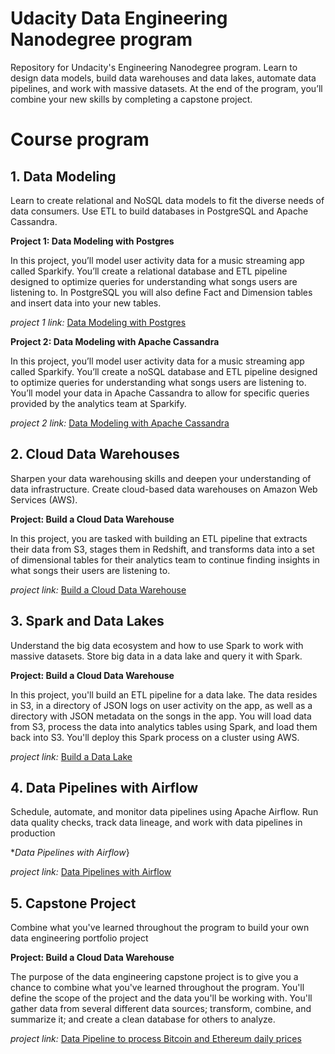 # Udacity Data Engineering Nanodegree program

Repository for Undacity's Engineering Nanodegree program. Learn to design data models, build data warehouses and data lakes, automate data pipelines, and work with massive datasets. At the end of the program, you’ll combine your new skills by completing a capstone project.

# Course program

## 1. Data Modeling

   Learn to create relational and NoSQL data models to fit the diverse needs of data consumers. Use ETL to build databases in PostgreSQL and Apache Cassandra.
   
   **Project 1: Data Modeling with Postgres**

   In this project, you’ll model user activity data for a music streaming app called Sparkify. You’ll create a relational database and ETL pipeline designed to optimize queries for understanding what songs users are listening to. In PostgreSQL you will also define Fact and Dimension tables and insert data into your new tables.

   *project 1 link:* [Data Modeling with Postgres](https://github.com/Fer-Bonilla/Udacity-Data-Engineering-data-modeling-with-postgres)

   **Project 2: Data Modeling with Apache Cassandra**

   In this project, you’ll model user activity data for a music streaming app called Sparkify. You’ll create a noSQL database and ETL pipeline designed to optimize queries for understanding what songs users are listening to. You’ll model your data in Apache Cassandra to allow for specific queries provided by the analytics team at Sparkify.

   *project 2 link:* [Data Modeling with Apache Cassandra](https://github.com/Fer-Bonilla/Udacity-Data-Engineering-data-modeling-with-cassandra)


## 2. Cloud Data Warehouses

   Sharpen your data warehousing skills and deepen your understanding of data infrastructure. Create cloud-based data warehouses on Amazon Web Services (AWS).
   
   **Project: Build a Cloud Data Warehouse**

   In this project, you are tasked with building an ETL pipeline that extracts their data from S3, stages them in Redshift, and transforms data into a set of dimensional tables for their analytics team to continue finding insights in what songs their users are listening to.

   *project link:* [Build a Cloud Data Warehouse](https://github.com/Fer-Bonilla/Udacity-Data-Engineering-datawarehouse-with-aws-redshift)


## 3. Spark and Data Lakes

   Understand the big data ecosystem and how to use Spark to work with massive datasets. Store big data in a data lake and query it with Spark.
    
   **Project: Build a Cloud Data Warehouse**
   
   In this project, you'll build an ETL pipeline for a data lake. The data resides in S3, in a directory of JSON logs on user activity on the app, as well as a directory with JSON metadata on the songs in the app. You will load data from S3, process the data into analytics tables using Spark, and load them back into S3. You'll deploy this Spark process on a cluster using AWS.
      
   *project link:* [Build a Data Lake](https://github.com/Fer-Bonilla/Udacity-Data-Engineering-datalake-with-aws-spark)


## 4. Data Pipelines with Airflow

   Schedule, automate, and monitor data pipelines using Apache Airflow. Run data quality checks, track data lineage, and work with data pipelines in production
   
   **Data Pipelines with Airflow*}
     
   *project link:* [Data Pipelines with Airflow](https://github.com/Fer-Bonilla/Udacity-Data-Engineering-data-pipelines-with-airflow)
   
   
## 5. Capstone Project

   Combine what you've learned throughout the program to build your own data engineering portfolio project
   
   **Project: Build a Cloud Data Warehouse**
    
   The purpose of the data engineering capstone project is to give you a chance to combine what you've learned throughout the program. You'll define the scope of the project and the data you'll be working with. You'll gather data from several different data sources; transform, combine, and summarize it; and create a clean database for others to analyze.  
     
   *project link:* [Data Pipeline to process Bitcoin and Ethereum daily prices](https://github.com/Fer-Bonilla/Udacity-Data-Engineering-capstone-project)   
